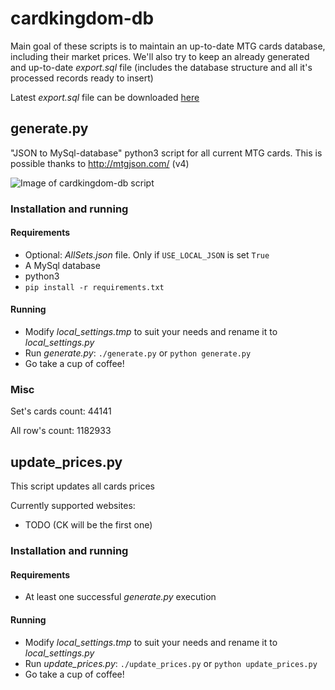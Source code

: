 # cardkingdom-db

Main goal of these scripts is to maintain an up-to-date MTG cards database, including their market prices. We'll also try to keep an already generated and up-to-date _export.sql_ file (includes the database structure and all it's processed records ready to insert)

Latest _export.sql_ file can be downloaded [here](http://cattaneo.uy/private/export.sql.zip)

## generate.py
"JSON to MySql-database" python3 script for all current MTG cards. This is possible thanks to http://mtgjson.com/ (v4)

![Image of cardkingdom-db script](http://cattaneo.uy/private/cardkingdom-db-v2.png)

### Installation and running
#### Requirements
* Optional: _AllSets.json_ file. Only if `USE_LOCAL_JSON` is set `True`
* A MySql database
* python3
* `pip install -r requirements.txt`
#### Running
* Modify _local_settings.tmp_ to suit your needs and rename it to _local_settings.py_
* Run _generate.py_: `./generate.py` or `python generate.py`
* Go take a cup of coffee!
### Misc
Set's cards count: 44141

All row's count: 1182933

## update_prices.py
This script updates all cards prices

Currently supported websites:
* TODO (CK will be the first one)

### Installation and running
#### Requirements
* At least one successful _generate.py_ execution
#### Running
* Modify _local_settings.tmp_ to suit your needs and rename it to _local_settings.py_
* Run _update_prices.py_: `./update_prices.py` or `python update_prices.py`
* Go take a cup of coffee!